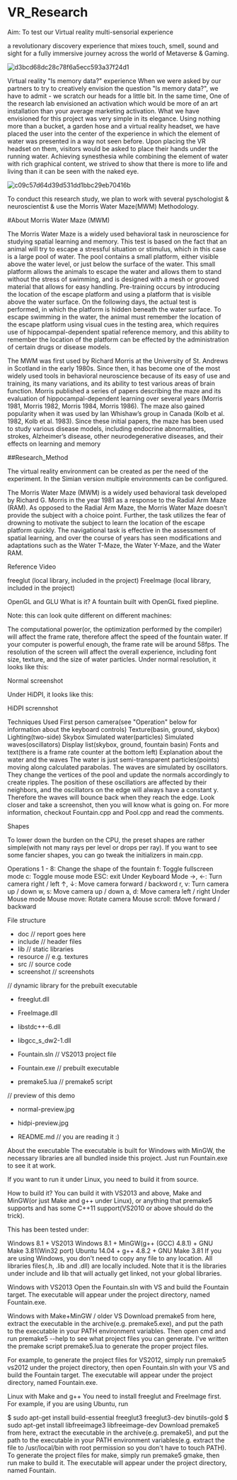 # VR_Research
Aim: To test our Virtual reality multi-sensorial experience

a revolutionary discovery experience that mixes touch, smell, sound and sight for a fully immersive journey across the world of Metaverse & Gaming.

![d3bcd68dc28c78f6a5ecc593a37f24d1](https://user-images.githubusercontent.com/121123118/208746937-391810dc-550b-412b-87bd-b079e40ae61e.jpg)


Virtual reality "Is memory data?" experience
When we were asked by our partners to try to creatively envision the question "Is memory data?", we have to admit - we scratch our heads for a little bit. In the same time, One of the research lab envisioned an activation which would be more of an art installation than your average marketing activation.  What we have envisioned for this project was very simple in its elegance. Using nothing more than a bucket, a garden hose and a virtual reality headset, we have placed the user into the center of the experience in which the element of water was presented in a way not seen before.
Upon placing the VR headset on them, visitors would be asked to place their hands under the running water. Achieving synesthesia while combining the element of water with rich graphical content, we strived to show that there is more to life and living than it can be seen with the naked eye.


![c09c57d64d39d531dd1bbc29eb70416b](https://user-images.githubusercontent.com/121123118/208746940-60e4f744-06ab-4d95-a381-1c1e17026393.jpg)

To conduct this research study, we plan to work with several pyschologist & neuroscientist & use the Morris Water Maze(MWM) Methodology.

#About Morris Water Maze (MWM)

The Morris Water Maze is a widely used behavioral task in neuroscience for studying spatial learning and memory. This test is based on the fact that an animal will try to escape a stressful situation or stimulus, which in this case is a large pool of water. The pool contains a small platform, either visible above the water level, or just below the surface of the water. This small platform allows the animals to escape the water and allows them to stand without the stress of swimming, and is designed with a mesh or grooved material that allows for easy handling. Pre-training occurs by introducing the location of the escape platform and using a platform that is visible above the water surface. On the following days, the actual test is performed, in which the platform is hidden beneath the water surface. To escape swimming in the water, the animal must remember the location of the escape platform using visual cues in the testing area, which requires use of hippocampal-dependent spatial reference memory, and this ability to remember the location of the platform can be effected by the administration of certain drugs or disease models.

The MWM was first used by Richard Morris at the University of St. Andrews in Scotland in the early 1980s. Since then, it has become one of the most widely used tools in behavioral neuroscience because of its easy of use and training, its many variations, and its ability to test various areas of brain function. Morris published a series of papers describing the maze and its evaluation of hippocampal-dependent learning over several years (Morris 1981, Morris 1982, Morris 1984, Morris 1986). The maze also gained popularity when it was used by Ian Whishaw’s group in Canada (Kolb et al. 1982, Kolb et al. 1983). Since these initial papers, the maze has been used to study various disease models, including endocrine abnormalities, strokes, Alzheimer’s disease, other neurodegenerative diseases, and their effects on learning and memory

##Research_Method

The virtual reality environment can be created as per the need of the experiment. In the Simian version multiple environments can be configured.

The Morris Water Maze (MWM) is a widely used behavioral task developed by Richard G. Morris in the year 1981 as a response to the Radial Arm Maze (RAM). As opposed to the Radial Arm Maze, the Morris Water Maze doesn’t provide the subject with a choice point. Further, the task utilizes the fear of drowning to motivate the subject to learn the location of the escape platform quickly. The navigational task is effective in the assessment of spatial learning, and over the course of years has seen modifications and adaptations such as the Water T-Maze, the Water Y-Maze, and the Water RAM.

Reference Video 


freeglut (local library, included in the project)
FreeImage (local library, included in the project)


OpenGL and GLU
What is it?
A fountain built with OpenGL fixed piepline.

Note: this can look quite different on different machines:

The computational power(or, the optimization performed by the compiler) will affect the frame rate, therefore affect the speed of the fountain water. If your computer is powerful enough, the frame rate will be around 58fps.
The resolution of the screen will affect the overall experience, including font size, texture, and the size of water particles.
Under normal resolution, it looks like this:

Normal screenshot

Under HiDPI, it looks like this:

HiDPI scrennshot

Techniques Used
First person camera(see "Operation" below for information about the keyboard controls)
Texture(basin, ground, skybox)
Lighting(two-side)
Skybox
Simulated water(particles)
Simulated waves(oscillators)
Display list(skybox, ground, fountain basin)
Fonts and text(there is a frame rate counter at the bottom left)
Explanation about the water and the waves
The water is just semi-transparent particles(points) moving along calculated parabolas.
The waves are simulated by oscillators. They change the vertices of the pool and update the normals accordingly to create ripples. The position of these oscillatiors are affected by their neighbors, and the oscillators on the edge will always have a constant y. Therefore the waves will bounce back when they reach the edge.
Look closer and take a screenshot, then you will know what is going on. For more information, checkout Fountain.cpp and Pool.cpp and read the comments.





Shapes
       

To lower down the burden on the CPU, the preset shapes are rather simple(with not many rays per level or drops per ray). If you want to see some fancier shapes, you can go tweak the initializers in main.cpp.

Operations
1 - 8: Change the shape of the fountain
f: Toggle fullscreen mode
c: Toggle mouse mode
ESC: exit
Under Keyboard Mode
→, ←: Turn camera right / left
↑, ↓: Move camera forward / backword
r, v: Turn camera up / down
w, s: Move camera up / down
a, d: Move camera left / right
Under Mouse mode
Mouse move: Rotate camera
Mouse scroll: tMove forward / backward


File structure
  - doc  // report goes here
  - include  // header files
  - lib  // static libraries
  - resource  // e.g. textures
  - src  // source code
  - screenshot // screenshots

  // dynamic library for the prebuilt executable
  - freeglut.dll
  - FreeImage.dll
  - libstdc++-6.dll
  - libgcc_s_dw2-1.dll

  - Fountain.sln   // VS2013 project file
  - Fountain.exe  // prebuilt executable
  - premake5.lua  // premake5 script

  // preview of this demo
  - normal-preview.jpg
  - hidpi-preview.jpg

  - README.md   // you are reading it :)
  
About the executable
The executable is built for Windows with MinGW, the necessary libraries are all bundled inside this project. Just run Fountain.exe to see it at work.

If you want to run it under Linux, you need to build it from source.

How to build it?
You can build it with VS2013 and above, Make and MinGW(or just Make and g++ under Linux), or anything that premake5 supports and has some C++11 support(VS2010 or above should do the trick).

This has been tested under:

Windows 8.1 + VS2013
Windows 8.1 + MinGW(g++ (GCC) 4.8.1) + GNU Make 3.81(Win32 port)
Ubuntu 14.04 + g++ 4.8.2 + GNU Make 3.81
If you are using Windows, you don't need to copy any file to any location. All libraries files(.h, .lib and .dll) are locally included. Note that it is the libraries under include and lib that will actually get linked, not your global libraries.

Windows with VS2013
Open the Fountain.sln with VS and build the Fountain target. The executable will appear under the project directory, named Fountain.exe.

Windows with Make+MinGW / older VS
Download premake5 from here, extract the executable in the archive(e.g. premake5.exe), and put the path to the executable in your PATH environment variables. Then open cmd and run premake5 --help to see what project files you can generate. I've written the premake script premake5.lua to generate the proper project files.

For example, to generate the project files for VS2012, simply run premake5 vs2012 under the project directory, then open Fountain.sln with your VS and build the Fountain target. The executable will appear under the project directory, named Fountain.exe.

Linux with Make and g++
You need to install freeglut and FreeImage first. For example, if you are using Ubuntu, run

$ sudo apt-get install build-essential freeglut3 freeglut3-dev binutils-gold
$ sudo apt-get install libfreeimage3 libfreeimage-dev
Download premake5 from here, extract the executable in the archive(e.g. premake5), and put the path to the executable in your PATH environment variables(e.g. extract the file to /usr/local/bin with root permission so you don't have to touch PATH). To generate the project files for make, simply run premake5 gmake, then run make to build it. The executable will appear under the project directory, named Fountain.
